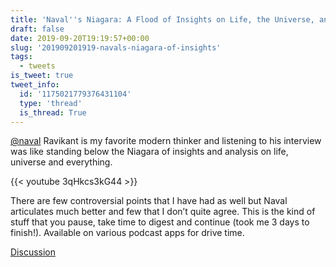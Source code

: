 ```yaml
---
title: 'Naval''s Niagara: A Flood of Insights on Life, the Universe, and Everything'
draft: false
date: 2019-09-20T19:19:57+00:00
slug: '201909201919-navals-niagara-of-insights'
tags:
  - tweets
is_tweet: true
tweet_info:
  id: '1175021779376431104'
  type: 'thread'
  is_thread: True
---
```




[@naval](https://x.com/naval) Ravikant is my favorite modern thinker and listening to his interview was like standing below the Niagara of insights and analysis on life, universe and everything.

{{< youtube 3qHkcs3kG44 >}}

There are few controversial points that I have had as well but Naval articulates much better and few that I don’t quite agree. This is the kind of stuff that you pause, take time to digest and continue (took me 3 days to finish!). Available on various podcast apps for drive time.

[Discussion](https://x.com/sytelus/status/1175021779376431104)
